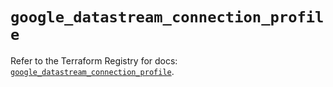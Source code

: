 # `google_datastream_connection_profile`

Refer to the Terraform Registry for docs: [`google_datastream_connection_profile`](https://registry.terraform.io/providers/hashicorp/google/6.39.0/docs/resources/datastream_connection_profile).
